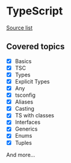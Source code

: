 # TypeScript

[Source list](../../Sources/README.md)

## Covered topics
- [x] Basics
- [x] TSC
- [x] Types
- [x] Explicit Types
- [x] Any
- [x] tsconfig
- [x] Aliases
- [x] Casting
- [x] TS with classes
- [x] Interfaces
- [x] Generics
- [x] Enums
- [x] Tuples

And more...
